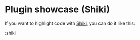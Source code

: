 # Plugin showcase (Shiki)

If you want to highlight code with [Shiki](https://shiki.style/), you can do it like this:

:shiki
